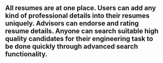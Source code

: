 ## All resumes are at one place. Users can add any kind of professional details into their resumes uniquely. Advisors can endorse and rating resume details. Anyone can search suitable high quality candidates for their engineering task to be done quickly through advanced search functionality.


